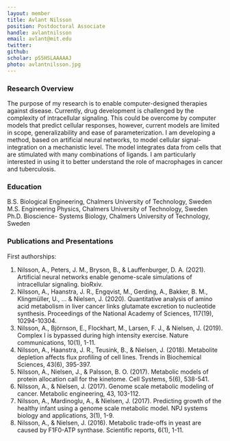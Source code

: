 ```yaml
---
layout: member
title: Avlant Nilsson
position: Postdoctoral Associate
handle: avlantnilsson
email: avlant@mit.edu
twitter: 
github: 
scholar: pS5HSLAAAAAJ
photo: avlantnilsson.jpg 
---
```


### Research Overview


The purpose of my research is to enable computer-designed therapies against disease. Currently, drug development is challenged by the complexity of intracellular signaling. This could be overcome by computer models that predict cellular responses, however, current models are limited in scope, generalizability and ease of parameterization. I am developing a method, based on artificial neural networks, to model cellular signal-integration on a mechanistic level. The model integrates data from cells that are stimulated with many combinations of ligands. I am particularly interested in using it to better understand the role of macrophages in cancer and tuberculosis.

### Education
B.S. Biological Engineering, Chalmers University of Technology, Sweden
M.S. Engineering Physics, Chalmers University of Technology, Sweden
Ph.D. Bioscience- Systems Biology, Chalmers University of Technology, Sweden

### Publications and Presentations
First authorships: 

1. Nilsson, A., Peters, J. M., Bryson, B., & Lauffenburger, D. A. (2021). Artificial neural networks enable genome-scale simulations of intracellular signaling. bioRxiv.
2. Nilsson, A., Haanstra, J. R., Engqvist, M., Gerding, A., Bakker, B. M., Klingmüller, U., ... & Nielsen, J. (2020). Quantitative analysis of amino acid metabolism in liver cancer links glutamate excretion to nucleotide synthesis. Proceedings of the National Academy of Sciences, 117(19), 10294-10304.
3. Nilsson, A., Björnson, E., Flockhart, M., Larsen, F. J., & Nielsen, J. (2019). Complex I is bypassed during high intensity exercise. Nature communications, 10(1), 1-11.
4. Nilsson, A., Haanstra, J. R., Teusink, B., & Nielsen, J. (2018). Metabolite depletion affects flux profiling of cell lines. Trends in Biochemical Sciences, 43(6), 395-397.
5. Nilsson, A., Nielsen, J., & Palsson, B. O. (2017). Metabolic models of protein allocation call for the kinetome. Cell Systems, 5(6), 538-541.
6. Nilsson, A., & Nielsen, J. (2017). Genome scale metabolic modeling of cancer. Metabolic engineering, 43, 103-112.
7. Nilsson, A., Mardinoglu, A., & Nielsen, J. (2017). Predicting growth of the healthy infant using a genome scale metabolic model. NPJ systems biology and applications, 3(1), 1-9.
8. Nilsson, A., & Nielsen, J. (2016). Metabolic trade-offs in yeast are caused by F1F0-ATP synthase. Scientific reports, 6(1), 1-11.